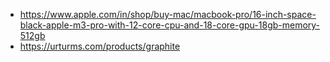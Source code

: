 - https://www.apple.com/in/shop/buy-mac/macbook-pro/16-inch-space-black-apple-m3-pro-with-12-core-cpu-and-18-core-gpu-18gb-memory-512gb
- https://urturms.com/products/graphite